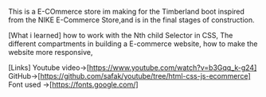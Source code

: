 This is a E-COmmerce store im making for the Timberland boot inspired from the NIKE E-Commerce Store,and is in the final stages of construction.

[What i learned]
how to work with the Nth child Selector in CSS,
The different compartments in building a E-commerce website,
how to make the website more responsive,

[Links]
Youtube video->[https://www.youtube.com/watch?v=b3Gqq_k-g24]
GitHub->[https://github.com/safak/youtube/tree/html-css-js-ecommerce]
Font used ->[https://fonts.google.com/]
